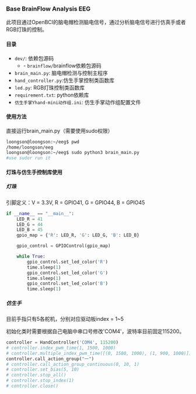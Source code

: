### Base BrainFlow Analysis EEG

此项目通过OpenBCI的脑电帽检测脑电信号，通过分析脑电信号进行仿真手或者RGB灯珠的控制。

#### 目录

- `dev/`: 依赖包源码
	- \- `brainflow/`brainflow依赖包源码
- `brain_main.py`: 脑电帽检测与控制主程序
- `hand_controller.py`:仿生手掌控制类函数库
- `led.py`: RGB灯珠控制类函数库
- `requirement.txt`: python依赖库
- `仿生手掌Yhand-mini动作组.ini`: 仿生手掌动作组配置文件

#### 使用方法

直接运行brain_main.py（需要使用sudo权限）

```bash
loongson@loongson:~/eeg$ pwd
/home/loongson/eeg
loongson@loongson:~/eeg$ sudo python3 brain_main.py
#use sudor run it
```

#### 灯珠与仿生手控制库使用

##### 灯珠

引脚定义：V = 3.3V,	R = GPIO41,	G = GPIO44,	B = GPIO45

```python
if __name__ == "__main__":
    LED_R = 41
    LED_G = 44 
    LED_B = 45
    gpio_map = {'R': LED_R, 'G': LED_G, 'B': LED_B}

    gpio_control = GPIOControl(gpio_map)

    while True:
        gpio_control.set_led_color('R')
        time.sleep(1)
        gpio_control.set_led_color('G')
        time.sleep(1)
        gpio_control.set_led_color('B')
        time.sleep(1)
```

##### 仿生手

目前手指只有5各舵机，分别对应驱动板index = 1~5

初始化类时需要根据自己电脑中串口号修改'COM4'，波特率目前固定115200。

```python
controller = HandController('COM4', 115200)
# controller.index_pwm_time(1, 1500, 1000)
# controller.multiple_index_pwm_time([(0, 1500, 1000), (1, 900, 1000)])
controller.call_action_group("一")
# controller.call_action_group_continuous(0, 10, 1)
# controller.set_bias(5, 10)
# controller.stop_all()
# controller.stop_index(1)
# controller.close()
```






